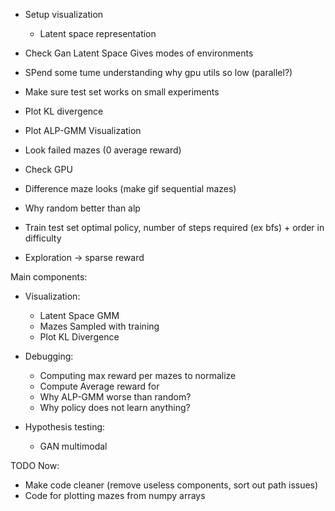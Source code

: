 
- Setup visualization
    - Latent space representation

- Check Gan Latent Space Gives modes of environments

- SPend some tume understanding why gpu utils so low (parallel?)

- Make sure test set works on small experiments


- Plot KL divergence
- Plot ALP-GMM Visualization
- Look failed mazes (0 average reward)
- Check GPU
- Difference maze looks (make gif sequential mazes)
- Why random better than alp
- Train test set optimal policy, number of steps required (ex bfs) + order in difficulty
- Exploration -> sparse reward




Main components:
- Visualization:
    - Latent Space GMM
    - Mazes Sampled with training
    - Plot KL Divergence

- Debugging:
    - Computing max reward per mazes to normalize
    - Compute Average reward for 
    - Why ALP-GMM worse than random?
    - Why policy does not learn anything?

- Hypothesis testing:
    - GAN multimodal

TODO Now:
- Make code cleaner (remove useless components, sort out path issues)
- Code for plotting mazes from numpy arrays
